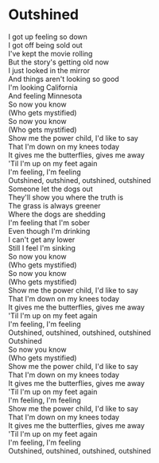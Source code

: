 # Outshined

I got up feeling so down  
I got off being sold out  
I've kept the movie rolling  
But the story's getting old now  
I just looked in the mirror  
And things aren't looking so good  
I'm looking California  
And feeling Minnesota  
So now you know  
  (Who gets mystified)  
So now you know  
  (Who gets mystified)  
Show me the power child, I'd like to say  
That I'm down on my knees today  
It gives me the butterflies, gives me away  
'Til I'm up on my feet again  
I'm feeling, I'm feeling  
Outshined, outshined, outshined, outshined  
Someone let the dogs out  
They'll show you where the truth is  
The grass is always greener  
Where the dogs are shedding  
I'm feeling that I'm sober  
Even though I'm drinking  
I can't get any lower  
Still I feel I'm sinking  
So now you know  
  (Who gets mystified)  
So now you know  
  (Who gets mystified)  
Show me the power child, I'd like to say  
That I'm down on my knees today  
It gives me the butterflies, gives me away  
'Til I'm up on my feet again  
I'm feeling, I'm feeling  
Outshined, outshined, outshined, outshined  
Outshined  
So now you know  
  (Who gets mystified)  
Show me the power child, I'd like to say  
That I'm down on my knees today  
It gives me the butterflies, gives me away  
'Til I'm up on my feet again  
I'm feeling, I'm feeling  
Show me the power child, I'd like to say  
That I'm down on my knees today  
It gives me the butterflies, gives me away  
'Til I'm up on my feet again  
I'm feeling, I'm feeling  
Outshined, outshined, outshined, outshined
